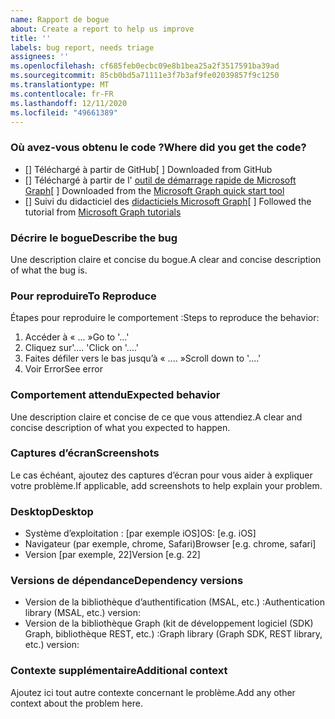 ```yaml
---
name: Rapport de bogue
about: Create a report to help us improve
title: ''
labels: bug report, needs triage
assignees: ''
ms.openlocfilehash: cf685feb0ecbc09e8b1bea25a2f3517591ba39ad
ms.sourcegitcommit: 85cb0bd5a71111e3f7b3af9fe02039857f9c1250
ms.translationtype: MT
ms.contentlocale: fr-FR
ms.lasthandoff: 12/11/2020
ms.locfileid: "49661389"
---
```

### <a name="where-did-you-get-the-code"></a><span data-ttu-id="dd146-102">Où avez-vous obtenu le code ?</span><span class="sxs-lookup"><span data-stu-id="dd146-102">Where did you get the code?</span></span>

- <span data-ttu-id="dd146-103">[] Téléchargé à partir de GitHub</span><span class="sxs-lookup"><span data-stu-id="dd146-103">[ ] Downloaded from GitHub</span></span>
- <span data-ttu-id="dd146-104">[] Téléchargé à partir de l' [outil de démarrage rapide de Microsoft Graph](https://developer.microsoft.com/graph/quick-start)</span><span class="sxs-lookup"><span data-stu-id="dd146-104">[ ] Downloaded from the [Microsoft Graph quick start tool](https://developer.microsoft.com/graph/quick-start)</span></span>
- <span data-ttu-id="dd146-105">[] Suivi du didacticiel des [didacticiels Microsoft Graph](https://docs.microsoft.com/graph/tutorials)</span><span class="sxs-lookup"><span data-stu-id="dd146-105">[ ] Followed the tutorial from [Microsoft Graph tutorials](https://docs.microsoft.com/graph/tutorials)</span></span>

### <a name="describe-the-bug"></a><span data-ttu-id="dd146-106">Décrire le bogue</span><span class="sxs-lookup"><span data-stu-id="dd146-106">Describe the bug</span></span>

<span data-ttu-id="dd146-107">Une description claire et concise du bogue.</span><span class="sxs-lookup"><span data-stu-id="dd146-107">A clear and concise description of what the bug is.</span></span>

### <a name="to-reproduce"></a><span data-ttu-id="dd146-108">Pour reproduire</span><span class="sxs-lookup"><span data-stu-id="dd146-108">To Reproduce</span></span>

<span data-ttu-id="dd146-109">Étapes pour reproduire le comportement :</span><span class="sxs-lookup"><span data-stu-id="dd146-109">Steps to reproduce the behavior:</span></span>

1. <span data-ttu-id="dd146-110">Accéder à « ... »</span><span class="sxs-lookup"><span data-stu-id="dd146-110">Go to '...'</span></span>
1. <span data-ttu-id="dd146-111">Cliquez sur'.... '</span><span class="sxs-lookup"><span data-stu-id="dd146-111">Click on '....'</span></span>
1. <span data-ttu-id="dd146-112">Faites défiler vers le bas jusqu’à « .... »</span><span class="sxs-lookup"><span data-stu-id="dd146-112">Scroll down to '....'</span></span>
1. <span data-ttu-id="dd146-113">Voir Error</span><span class="sxs-lookup"><span data-stu-id="dd146-113">See error</span></span>

### <a name="expected-behavior"></a><span data-ttu-id="dd146-114">Comportement attendu</span><span class="sxs-lookup"><span data-stu-id="dd146-114">Expected behavior</span></span>

<span data-ttu-id="dd146-115">Une description claire et concise de ce que vous attendiez.</span><span class="sxs-lookup"><span data-stu-id="dd146-115">A clear and concise description of what you expected to happen.</span></span>

### <a name="screenshots"></a><span data-ttu-id="dd146-116">Captures d’écran</span><span class="sxs-lookup"><span data-stu-id="dd146-116">Screenshots</span></span>

<span data-ttu-id="dd146-117">Le cas échéant, ajoutez des captures d’écran pour vous aider à expliquer votre problème.</span><span class="sxs-lookup"><span data-stu-id="dd146-117">If applicable, add screenshots to help explain your problem.</span></span>

### <a name="desktop"></a><span data-ttu-id="dd146-118">Desktop</span><span class="sxs-lookup"><span data-stu-id="dd146-118">Desktop</span></span>

- <span data-ttu-id="dd146-119">Système d’exploitation : [par exemple iOS]</span><span class="sxs-lookup"><span data-stu-id="dd146-119">OS: [e.g. iOS]</span></span>
- <span data-ttu-id="dd146-120">Navigateur (par exemple, chrome, Safari)</span><span class="sxs-lookup"><span data-stu-id="dd146-120">Browser [e.g. chrome, safari]</span></span>
- <span data-ttu-id="dd146-121">Version [par exemple, 22]</span><span class="sxs-lookup"><span data-stu-id="dd146-121">Version [e.g. 22]</span></span>

### <a name="dependency-versions"></a><span data-ttu-id="dd146-122">Versions de dépendance</span><span class="sxs-lookup"><span data-stu-id="dd146-122">Dependency versions</span></span>

- <span data-ttu-id="dd146-123">Version de la bibliothèque d’authentification (MSAL, etc.) :</span><span class="sxs-lookup"><span data-stu-id="dd146-123">Authentication library (MSAL, etc.) version:</span></span>
- <span data-ttu-id="dd146-124">Version de la bibliothèque Graph (kit de développement logiciel (SDK) Graph, bibliothèque REST, etc.) :</span><span class="sxs-lookup"><span data-stu-id="dd146-124">Graph library (Graph SDK, REST library, etc.) version:</span></span>

### <a name="additional-context"></a><span data-ttu-id="dd146-125">Contexte supplémentaire</span><span class="sxs-lookup"><span data-stu-id="dd146-125">Additional context</span></span>

<span data-ttu-id="dd146-126">Ajoutez ici tout autre contexte concernant le problème.</span><span class="sxs-lookup"><span data-stu-id="dd146-126">Add any other context about the problem here.</span></span>

